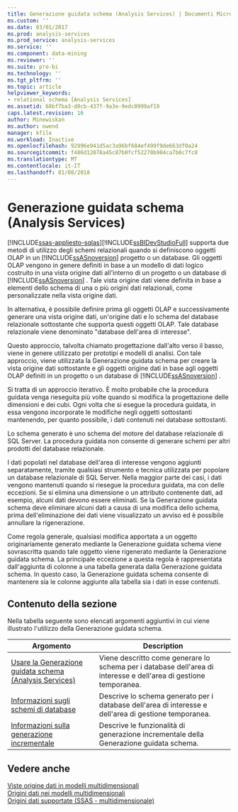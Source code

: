 ```yaml
---
title: Generazione guidata schema (Analysis Services) | Documenti Microsoft
ms.custom: ''
ms.date: 03/01/2017
ms.prod: analysis-services
ms.prod_service: analysis-services
ms.service: ''
ms.component: data-mining
ms.reviewer: ''
ms.suite: pro-bi
ms.technology: ''
ms.tgt_pltfrm: ''
ms.topic: article
helpviewer_keywords:
- relational schema [Analysis Services]
ms.assetid: 68bf7ba3-d0cb-437f-9a3e-9edc0999af19
caps.latest.revision: 16
author: Minewiskan
ms.author: owend
manager: kfile
ms.workload: Inactive
ms.openlocfilehash: 92996e941d5ac3a96bf684ef499f9de663df0a24
ms.sourcegitcommit: f486d12078a45c87b0fcf52270b904ca7b0c7fc8
ms.translationtype: MT
ms.contentlocale: it-IT
ms.lasthandoff: 01/08/2018
---
```

# <a name="schema-generation-wizard-analysis-services"></a>Generazione guidata schema (Analysis Services)
[!INCLUDE[ssas-appliesto-sqlas](../../includes/ssas-appliesto-sqlas.md)][!INCLUDE[ssBIDevStudioFull](../../includes/ssbidevstudiofull-md.md)] supporta due metodi di utilizzo degli schemi relazionali quando si definiscono oggetti OLAP in un [!INCLUDE[ssASnoversion](../../includes/ssasnoversion-md.md)] progetto o un database. Gli oggetti OLAP vengono in genere definiti in base a un modello di dati logico costruito in una vista origine dati all'interno di un progetto o un database di [!INCLUDE[ssASnoversion](../../includes/ssasnoversion-md.md)] . Tale vista origine dati viene definita in base a elementi dello schema di una o più origini dati relazionali, come personalizzate nella vista origine dati.  
  
 In alternativa, è possibile definire prima gli oggetti OLAP e successivamente generare una vista origine dati, un'origine dati e lo schema del database relazionale sottostante che supporta questi oggetti OLAP. Tale database relazionale viene denominato "database dell'area di interesse".  
  
 Questo approccio, talvolta chiamato progettazione dall'alto verso il basso, viene in genere utilizzato per prototipi e modelli di analisi. Con tale approccio, viene utilizzata la Generazione guidata schema per creare la vista origine dati sottostante e gli oggetti origine dati in base agli oggetti OLAP definiti in un progetto o un database di [!INCLUDE[ssASnoversion](../../includes/ssasnoversion-md.md)] .  
  
 Si tratta di un approccio iterativo. È molto probabile che la procedura guidata venga rieseguita più volte quando si modifica la progettazione delle dimensioni e dei cubi. Ogni volta che si esegue la procedura guidata, in essa vengono incorporate le modifiche negli oggetti sottostanti mantenendo, per quanto possibile, i dati contenuti nei database sottostanti.  
  
 Lo schema generato è uno schema del motore del database relazionale di SQL Server. La procedura guidata non consente di generare schemi per altri prodotti del database relazionale.  
  
 I dati popolati nel database dell'area di interesse vengono aggiunti separatamente, tramite qualsiasi strumento e tecnica utilizzata per popolare un database relazionale di SQL Server. Nella maggior parte dei casi, i dati vengono mantenuti quando si riesegue la procedura guidata, ma con delle eccezioni. Se si elimina una dimensione o un attributo contenente dati, ad esempio, alcuni dati devono essere eliminati. Se la Generazione guidata schema deve eliminare alcuni dati a causa di una modifica dello schema, prima dell'eliminazione dei dati viene visualizzato un avviso ed è possibile annullare la rigenerazione.  
  
 Come regola generale, qualsiasi modifica apportata a un oggetto originariamente generato mediante la Generazione guidata schema viene sovrascritta quando tale oggetto viene rigenerato mediante la Generazione guidata schema. La principale eccezione a questa regola è rappresentata dall'aggiunta di colonne a una tabella generata dalla Generazione guidata schema. In questo caso, la Generazione guidata schema consente di mantenere sia le colonne aggiunte alla tabella sia i dati in esse contenuti.  
  
## <a name="in-this-section"></a>Contenuto della sezione  
 Nella tabella seguente sono elencati argomenti aggiuntivi in cui viene illustrato l'utilizzo della Generazione guidata schema.  
  
|Argomento|Description|  
|-----------|-----------------|  
|[Usare la Generazione guidata schema &#40;Analysis Services&#41;](../../analysis-services/multidimensional-models/use-the-schema-generation-wizard-analysis-services.md)|Viene descritto come generare lo schema per i database dell'area di interesse e dell'area di gestione temporanea.|  
|[Informazioni sugli schemi di database](../../analysis-services/multidimensional-models/understanding-the-database-schemas.md)|Descrive lo schema generato per i database dell'area di interesse e dell'area di gestione temporanea.|  
|[Informazioni sulla generazione incrementale](../../analysis-services/multidimensional-models/understanding-incremental-generation.md)|Descrive le funzionalità di generazione incrementale della Generazione guidata schema.|  
  
## <a name="see-also"></a>Vedere anche  
 [Viste origine dati in modelli multidimensionali](../../analysis-services/multidimensional-models/data-source-views-in-multidimensional-models.md)   
 [Origini dati nei modelli multidimensionali](../../analysis-services/multidimensional-models/data-sources-in-multidimensional-models.md)   
 [Origini dati supportate &#40;SSAS - multidimensionale&#41;](../../analysis-services/multidimensional-models/supported-data-sources-ssas-multidimensional.md)  
  
  
